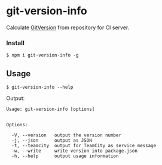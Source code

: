 # git-version-info

Calculate [GitVersion](https://gitversion.readthedocs.io/en/latest/) from repository for CI server.

### Install

```
$ npm i git-version-info -g
```

## Usage

```
$ git-version-info --help
```

Output:

```
Usage: git-version-info [options]


Options:

  -V, --version   output the version number
  -j, --json      output as JSON
  -t, --teamcity  output for TeamCity as service message
  -w, --write     write version into package.json
  -h, --help      output usage information
```
